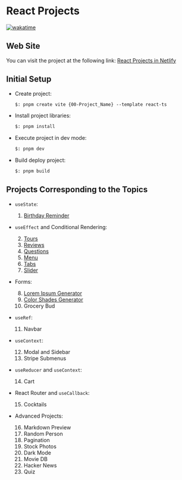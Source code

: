 # React Projects

[![wakatime](https://wakatime.com/badge/user/8ef73281-6d0a-4758-af11-fd880ca3009c/project/66a84bce-53ca-4472-80b1-682bc0e6195c.svg?style=for-the-badge)](https://wakatime.com/badge/user/8ef73281-6d0a-4758-af11-fd880ca3009c/project/66a84bce-53ca-4472-80b1-682bc0e6195c)

## Web Site

You can visit the project at the following link: [React Projects in Netlify](https://react-projects-ferrer.netlify.app/)

## Initial Setup

- Create project:

    ```txt
    $: pnpm create vite {00-Project_Name} --template react-ts
    ```

- Install project libraries:

    ```txt
    $: pnpm install
    ```

- Execute project in dev mode:

    ```txt
    $: pnpm dev
    ```

- Build deploy project:

    ```txt
    $: pnpm build
    ```

## Projects Corresponding to the Topics

- `useState`:

    1. [Birthday Reminder](https://birthday-reminder-ferrer.netlify.app/)

- `useEffect` and Conditional Rendering:

    2. [Tours](https://tours-ferrer.netlify.app/)
    3. [Reviews](https://reviews-ferrer.netlify.app/)
    4. [Questions](https://accordion-ferrer.netlify.app/)
    5. [Menu](https://menu-ferrer.netlify.app/)
    6. [Tabs](https://tabs-ferrer.netlify.app/)
    7. [Slider](https://slider-ferrer.netlify.app/)

- Forms:

    8. [Lorem Ipsum Generator](https://lorem-ipsum-ferrer.netlify.app/)
    9. [Color Shades Generator](https://color-generator-ferrer.netlify.app/)
    10. Grocery Bud

- `useRef`:

    11. Navbar

- `useContext`:

    12. Modal and Sidebar
    13. Stripe Submenus

- `useReducer` and `useContext`:

    14. Cart

- React Router and `useCallback`:

    15. Cocktails

- Advanced Projects:

    16. Markdown Preview
    17. Random Person
    18. Pagination
    19. Stock Photos
    20. Dark Mode
    21. Movie DB
    22. Hacker News
    23. Quiz
